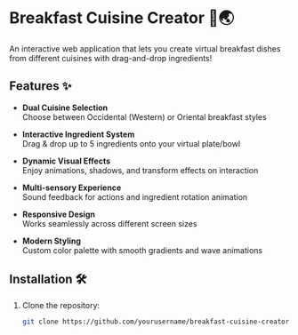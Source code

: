 # Breakfast Cuisine Creator 🍳🌏

An interactive web application that lets you create virtual breakfast dishes from different cuisines with drag-and-drop ingredients!

## Features ✨

- **Dual Cuisine Selection**  
  Choose between Occidental (Western) or Oriental breakfast styles

- **Interactive Ingredient System**  
  Drag & drop up to 5 ingredients onto your virtual plate/bowl

- **Dynamic Visual Effects**  
  Enjoy animations, shadows, and transform effects on interaction

- **Multi-sensory Experience**  
  Sound feedback for actions and ingredient rotation animation

- **Responsive Design**  
  Works seamlessly across different screen sizes

- **Modern Styling**  
  Custom color palette with smooth gradients and wave animations

## Installation 🛠️

1. Clone the repository:
   ```bash
   git clone https://github.com/yourusername/breakfast-cuisine-creator.git
